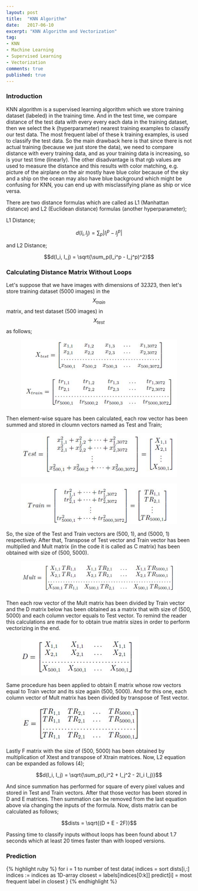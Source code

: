 ```yaml
---
layout: post
title:  "KNN Algorithm"
date:   2017-06-10
excerpt: "KNN Algorithm and Vectorization"
tag:
- KNN
- Machine Learning
- Supervised Learning
- Vectorization
comments: true
published: true
---
```

### Introduction
KNN algorithm is a supervised learning algorithm which we store training dataset (labeled) in the training time. And in the test time, we compare distance of the test data with every
every each data in the training dataset, then we select the k (hyperparameter) nearest training examples to classify our test data. The most frequent label of these k training examples, is used to classify
the test data. So the main drawback here is that since there is not actual training (because we just store the data), we need to compare distance with every training data, and as your training data is increasing,
so is your test time (linearly). The other disadvantage is that rgb values are used to measure the distance and this results with color matching, e.g. picture of the airplane on the air mostly have blue color because
of the sky and a ship on the ocean may also have blue background which might be confusing for KNN, you can end up with misclassifying plane as ship or vice versa.
  
There are two distance formulas which are called as L1 (Manhattan distance) and L2 (Euclidean distance) formulas (another hyperparameter);
 
L1 Distance;

$$d(I_i, I_j) = \sum_p|I_i^p - I_j^p|$$

and L2 Distance;

$$d(I_i, I_j) = \sqrt{\sum_p(I_i^p - I_j^p)^2}$$


### Calculating Distance Matrix Without Loops
Let's suppose that we have images with dimensions of 32*32*3, then let's store training dataset (5000 images) in the $$X_{train}$$ matrix,
and test dataset (500 images) in $$X_{test}$$ as follows;


<figure>
	
<a href="https://github.com/alidemir1/alidemir1.github.io/blob/master/_posts/KNN_1.jpg?raw=true"><img src="https://github.com/alidemir1/alidemir1.github.io/blob/master/_posts/KNN_1.jpg?raw=true"></a>
	
<figcaption></figcaption>

</figure>

Then element-wise square has been calculated, each row vector has been summed and stored in cloumn vectors
named as Test and Train;


<figure>
	
<a href="https://github.com/alidemir1/alidemir1.github.io/blob/master/_posts/KNN_2.jpg?raw=true"><img src="https://github.com/alidemir1/alidemir1.github.io/blob/master/_posts/KNN_2.jpg?raw=true"></a>
	
<figcaption></figcaption>

</figure>

<figure>
	
<a href="https://github.com/alidemir1/alidemir1.github.io/blob/master/_posts/KNN_3.jpg?raw=true"><img src="https://github.com/alidemir1/alidemir1.github.io/blob/master/_posts/KNN_3.jpg?raw=true"></a>
	
<figcaption></figcaption>

</figure>

So, the size of the Test and Train vectors are (500, 1),
and (5000, 1) respectively. After that, Transpose of Test
vector and Train vector has been multiplied and Mult matrix
(in the code it is called as C matrix) has been obtained with
size of (500, 5000).

<figure>
	
<a href="https://github.com/alidemir1/alidemir1.github.io/blob/master/_posts/KNN_4.jpg?raw=true"><img src="https://github.com/alidemir1/alidemir1.github.io/blob/master/_posts/KNN_4.jpg?raw=true"></a>
	
<figcaption></figcaption>

</figure>

Then each row vector of the Mult matrix has been
divided by Train vector and the D matrix below has been
obtained as a matrix that with size of (500, 5000) and each
column vector equals to Test vector. To remind the reader
this calculations are made for to obtain true matrix sizes in
order to perform vectorizing in the end.

<figure>
	
<a href="https://github.com/alidemir1/alidemir1.github.io/blob/master/_posts/KNN_5.jpg?raw=true"><img src="https://github.com/alidemir1/alidemir1.github.io/blob/master/_posts/KNN_5.jpg?raw=true"></a>
	
<figcaption></figcaption>

</figure>

Same procedure has been applied to obtain E matrix
whose row vectors equal to Train vector and its size again
(500, 5000). And for this one, each column vector of Mult
matrix has been divided by transpose of Test vector.

<figure>
	
<a href="https://github.com/alidemir1/alidemir1.github.io/blob/master/_posts/KNN_6.jpg?raw=true"><img src="https://github.com/alidemir1/alidemir1.github.io/blob/master/_posts/KNN_6.jpg?raw=true"></a>
	
<figcaption></figcaption>

</figure>

Lastly F matrix with the size of (500, 5000) has been
obtained by multiplication of Xtest and transpose of Xtrain
matrices.
Now, L2 equation can be expanded as follows (4);

$$d(I_i, I_j) = \sqrt{\sum_p(I_i^2 + I_j^2 - 2I_i I_j)}$$

And since summation has performed for square of every
pixel values and stored in Test and Train vectors. After
that those vector has been stored in D and E matrices.
Then summation can be removed from the last equation above via
changing the inputs of the formula. Now, dists matrix can
be calculated as follows;

$$dists = \sqrt{(D + E - 2F)}$$

Passing time to classify inputs without loops has been
found about 1.7 seconds which at least 20 times faster than
with looped versions.

### Prediction

{% highlight ruby %}
for i = 1 to number of test data{ 
  	indices = sort dists[i,:]
	indices := indices as 1D-array
	closest = labels[indices[0:k]]
	predict[i] = most frequent label in closest
}
{% endhighlight %}
